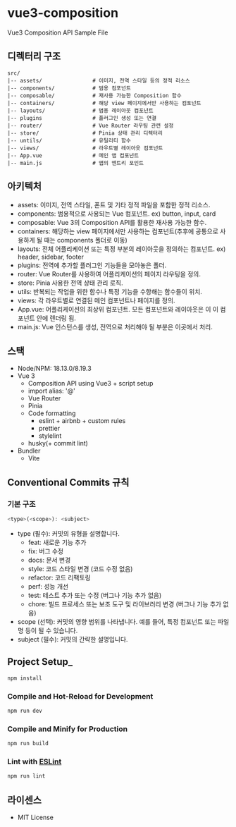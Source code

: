 # vue3-composition

Vue3 Composition API Sample File


## 디렉터리 구조
```
src/
|-- assets/                # 이미지, 전역 스타일 등의 정적 리소스
|-- components/            # 범용 컴포넌트
|-- composable/            # 재사용 가능한 Composition 함수
|-- containers/            # 해당 view 페이지에서만 사용하는 컴포넌트
|-- layouts/               # 범용 레이아웃 컴포넌트
|-- plugins                # 플러그인 생성 또는 연결   
|-- router/                # Vue Router 라우팅 관련 설정
|-- store/                 # Pinia 상태 관리 디렉터리
|-- untils/                # 유틸리티 함수    
|-- views/                 # 라우트별 레이아웃 컴포넌트              
|-- App.vue                # 메인 앱 컴포넌트
|-- main.js                # 앱의 엔트리 포인트
```

## 아키텍처

- assets: 이미지, 전역 스타일, 폰트 및 기타 정적 파일을 포함한 정적 리소스.
- components: 범용적으로 사용되는 Vue 컴포넌트. ex) button, input, card
- composable: Vue 3의 Composition API를 활용한 재사용 가능한 함수.
- containers: 해당하는 view 페이지에서만 사용하는 컴포넌트(추후에 공통으로 사용하게 될 때는 components 폴더로 이동) 
- layouts: 전체 어플리케이션 또는 특정 부분의 레이아웃을 정의하는 컴포넌트. ex) header, sidebar, footer
- plugins: 전역에 추가할 플러그인 기능들을 모아놓은 폴더.
- router: Vue Router를 사용하여 어플리케이션의 페이지 라우팅을 정의.
- store: Pinia 사용한 전역 상태 관리 로직.
- utils: 반복되는 작업을 위한 함수나 특정 기능을 수항해는 함수들이 위치.
- views: 각 라우트별로 연결된 메인 컴포넌트나 페이지를 정의.
- App.vue: 어플리케이션의 최상위 컴포넌트. 모든 컴포넌트와 레이아웃은 이 이 컴포넌트 안에 렌더링 됨.
- main.js: Vue 인스턴스를 생성, 전역으로 처리해야 될 부분은 이곳에서 처리.

## 스택
- Node/NPM: 18.13.0/8.19.3
- Vue 3
  - Composition API using Vue3 + script setup
  - import alias: '@'
  - Vue Router
  - Pinia
  - Code formatting
    - eslint + airbnb + custom rules
    - prettier
    - stylelint
  - husky(+ commit lint)
- Bundler
  -  Vite

## Conventional Commits 규칙

### 기본 구조
```javascript
<type>(<scope>): <subject>
```

- type (필수): 커밋의 유형을 설명합니다.
  - feat: 새로운 기능 추가 
  - fix: 버그 수정 
  - docs: 문서 변경 
  - style: 코드 스타일 변경 (코드 수정 없음)
  - refactor: 코드 리팩토링 
  - perf: 성능 개선 
  - test: 테스트 추가 또는 수정 (버그나 기능 추가 없음)
  - chore: 빌드 프로세스 또는 보조 도구 및 라이브러리 변경 (버그나 기능 추가 없음)
- scope (선택): 커밋의 영향 범위를 나타냅니다. 예를 들어, 특정 컴포넌트 또는 파일명 등이 될 수 있습니다.
- subject (필수): 커밋의 간략한 설명입니다.

## Project Setup_

```sh
npm install
```

### Compile and Hot-Reload for Development

```sh
npm run dev
```

### Compile and Minify for Production

```sh
npm run build
```

### Lint with [ESLint](https://eslint.org/)

```sh
npm run lint
```

## 라이센스
- MIT License
